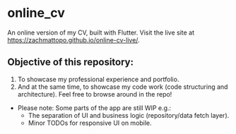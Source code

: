 # online_cv

An online version of my CV, built with Flutter. Visit the live site at https://zachmattopo.github.io/online-cv-live/.

## Objective of this repository:

1. To showcase my professional experience and portfolio.
2. And at the same time, to showcase my code work (code structuring and architecture). Feel free to browse around in the repo!


* Please note: Some parts of the app are still WIP e.g.:
  - The separation of UI and business logic (repository/data fetch layer).
  - Minor TODOs for responsive UI on mobile.

